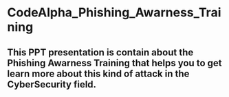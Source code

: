 # CodeAlpha_Phishing_Awarness_Training

## This PPT presentation is contain about the **Phishing Awarness Training** that helps you to get learn more about this kind of attack in the CyberSecurity field.
